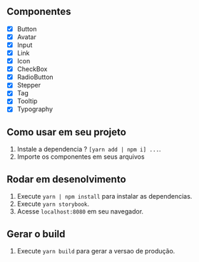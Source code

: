 ## Componentes

- [x] Button
- [x] Avatar
- [x] Input
- [x] Link
- [x] Icon
- [x] CheckBox
- [x] RadioButton
- [x] Stepper
- [x] Tag
- [x] Tooltip
- [x] Typography

## Como usar em seu projeto

1. Instale a dependencia ? `[yarn add | npm i] ...`.
2. Importe os componentes em seus arquivos

## Rodar em desenolvimento

1. Execute `yarn | npm install` para instalar as dependencias.
2. Execute `yarn storybook`.<br />
3. Acesse `localhost:8080` em seu navegador.<br />

## Gerar o build

1. Execute `yarn build` para gerar a versao de produção.<br />
